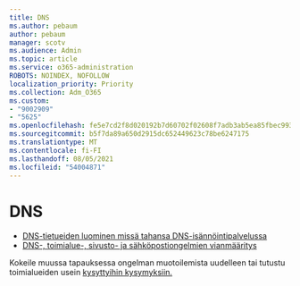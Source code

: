 ```yaml
---
title: DNS
ms.author: pebaum
author: pebaum
manager: scotv
ms.audience: Admin
ms.topic: article
ms.service: o365-administration
ROBOTS: NOINDEX, NOFOLLOW
localization_priority: Priority
ms.collection: Adm_O365
ms.custom:
- "9002909"
- "5625"
ms.openlocfilehash: fe5e7cd2f8d020192b7d60702f02608f7adb3ab5ea85fbec99326921bbb26cd8
ms.sourcegitcommit: b5f7da89a650d2915dc652449623c78be6247175
ms.translationtype: MT
ms.contentlocale: fi-FI
ms.lasthandoff: 08/05/2021
ms.locfileid: "54004871"
---
```

# <a name="dns"></a>DNS

- [DNS-tietueiden luominen missä tahansa DNS-isännöintipalvelussa](https://docs.microsoft.com/microsoft-365/admin/get-help-with-domains/create-dns-records-at-any-dns-hosting-provider?view=o365-worldwide)
- [DNS-, toimialue-, sivusto- ja sähköpostiongelmien vianmääritys](https://docs.microsoft.com/microsoft-365/admin/get-help-with-domains/find-and-fix-issues?view=o365-worldwide)

Kokeile muussa tapauksessa ongelman muotoilemista uudelleen tai tutustu toimialueiden usein [kysyttyihin kysymyksiin.](https://docs.microsoft.com/microsoft-365/admin/setup/domains-faq?view=o365-worldwide)
